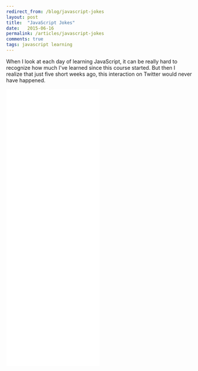 ```yaml
---
redirect_from: /blog/javascript-jokes
layout: post
title:  "JavaScript Jokes"
date:   2015-06-16
permalink: /articles/javascript-jokes
comments: true
tags: javascript learning
---
```


When I look at each day of learning JavaScript, it can be really hard to recognize how much I've learned since this course started. But then I realize that just five short weeks ago, this interaction on Twitter would never have happened.

<div class="storify">
<iframe src="//storify.com/angelariggs/coder-s-got-jokes/embed?header=false" width="50%" height="750" frameborder="no" allowtransparency="true"></iframe>